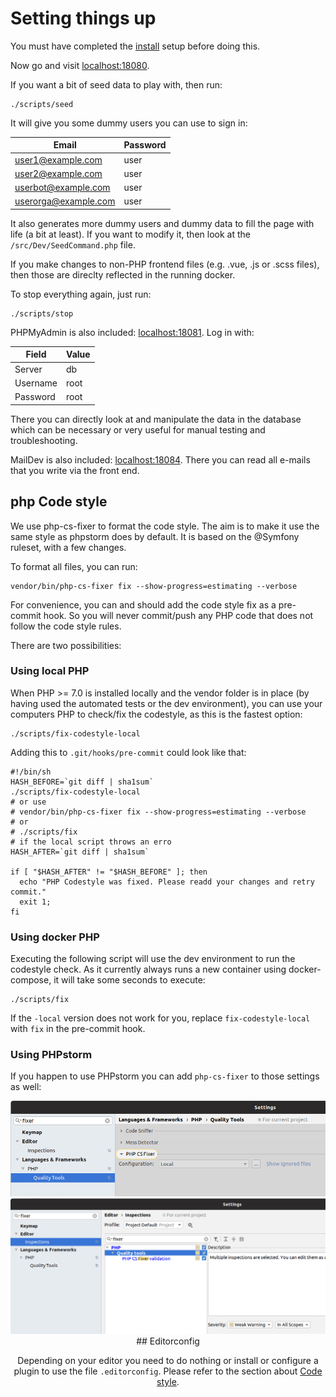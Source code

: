 # Setting things up

You must have completed the [install](./running-the-code.md) setup before doing this.

Now go and visit [localhost:18080](http://localhost:18080).

If you want a bit of seed data to play with, then run:

```
./scripts/seed
```

It will give you some dummy users you can use to sign in:

| Email                | Password |
|----------------------|----------|
| user1@example.com    | user     |
| user2@example.com    | user     |
| userbot@example.com  | user     |
| userorga@example.com | user     |

It also generates more dummy users and dummy data to fill the page with life (a bit at least). If you want to modify it, then look at the `/src/Dev/SeedCommand.php` file.

If you make changes to non-PHP frontend files (e.g. .vue, .js or .scss files), then those are direclty reflected in the running docker.

To stop everything again, just run:

```
./scripts/stop
```

PHPMyAdmin is also included: [localhost:18081](http://localhost:18081). Log in with:

| Field | Value |
|-------|-------|
| Server | db |
| Username | root |
| Password | root |

There you can directly look at and manipulate the data in the database
which can be necessary or very useful for manual testing and troubleshooting.

MailDev is also included: [localhost:18084](localhost:18084). There you can read all e-mails that you write via the front end.

## php Code style

We use php-cs-fixer to format the code style. The aim is to make it use the same style as phpstorm does by default.
It is based on the @Symfony ruleset, with a few changes.

To format all files, you can run:

```
vendor/bin/php-cs-fixer fix --show-progress=estimating --verbose
```

For convenience, you can and should add the code style fix as a pre-commit hook. So you will never commit/push any PHP code that does not
follow the code style rules.

There are two possibilities:

### Using local PHP

When PHP >= 7.0 is installed locally and the vendor folder is in place (by having used the automated tests or the dev environment), you can use your computers PHP to check/fix the codestyle, as this is the fastest option:

```
./scripts/fix-codestyle-local
```

Adding this to `.git/hooks/pre-commit` could look like that:

```
#!/bin/sh
HASH_BEFORE=`git diff | sha1sum`
./scripts/fix-codestyle-local
# or use
# vendor/bin/php-cs-fixer fix --show-progress=estimating --verbose
# or
# ./scripts/fix
# if the local script throws an erro
HASH_AFTER=`git diff | sha1sum`

if [ "$HASH_AFTER" != "$HASH_BEFORE" ]; then
  echo "PHP Codestyle was fixed. Please readd your changes and retry commit."
  exit 1;
fi
```

### Using docker PHP

Executing the following script will use the dev environment to run the codestyle check. As it currently always runs a new container using docker-compose, it will take some seconds to execute:

```
./scripts/fix
```
If the `-local` version does not work for you, replace `fix-codestyle-local` with `fix` in the pre-commit hook.

### Using PHPstorm

If you happen to use PHPstorm you can add `php-cs-fixer` to those settings as well:
<div align="center"><img src="images/setting-things-up-phpstorm-php-cs-fixer.png" alt="PHPstorm enable php-cs-fixer"</div>
<div align="center"><img src="images/setting-things-up-phpstorm-inspections.png" alt="PHPstorm inspections"></div>
## Editorconfig

Depending on your editor you need to do nothing or install or configure a plugin to use the file `.editorconfig`. Please refer to the section about [Code style](codestyle.md).
